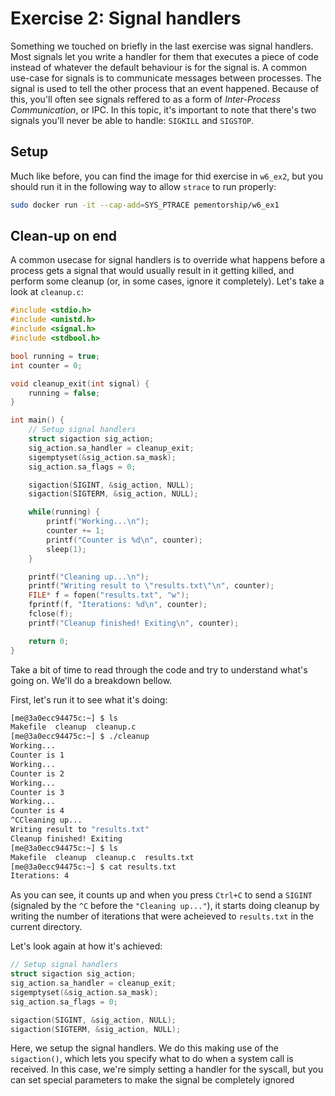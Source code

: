 # Exercise 2: Signal handlers

Something we touched on briefly in the last exercise was signal handlers. Most signals
let you write a handler for them that executes a piece of code instead of whatever the
default behaviour is for the signal is. A common use-case for signals is to communicate
messages between processes. The signal is used to tell the other process that an event
happened. Because of this, you'll often see signals reffered to as a form of
*Inter-Process Communication*, or IPC. In this topic, it's important to note that
there's two signals you'll never be able to handle: `SIGKILL` and `SIGSTOP`.

## Setup

Much like before, you can find the image for thid exercise in `w6_ex2`, but you should
run it in the following way to allow `strace` to run properly:

```bash
sudo docker run -it --cap-add=SYS_PTRACE pementorship/w6_ex1
```

## Clean-up on end

A common usecase for signal handlers is to override what happens before a process gets
a signal that would usually result in it getting killed, and perform some cleanup (or,
in some cases, ignore it completely). Let's take a look at `cleanup.c`:

```C
#include <stdio.h>
#include <unistd.h>
#include <signal.h>
#include <stdbool.h>

bool running = true;
int counter = 0;

void cleanup_exit(int signal) {
    running = false;
}

int main() {
    // Setup signal handlers
    struct sigaction sig_action;
    sig_action.sa_handler = cleanup_exit;
    sigemptyset(&sig_action.sa_mask);
    sig_action.sa_flags = 0;

    sigaction(SIGINT, &sig_action, NULL);
    sigaction(SIGTERM, &sig_action, NULL);

    while(running) {
        printf("Working...\n");
        counter += 1;
        printf("Counter is %d\n", counter);
        sleep(1);
    }

    printf("Cleaning up...\n");
    printf("Writing result to \"results.txt\"\n", counter);
    FILE* f = fopen("results.txt", "w");
    fprintf(f, "Iterations: %d\n", counter);
    fclose(f);
    printf("Cleanup finished! Exiting\n", counter);

    return 0;
}
```

Take a bit of time to read through the code and try to understand what's going on.
We'll do a breakdown bellow.

First, let's run it to see what it's doing:

```bash
[me@3a0ecc94475c:~] $ ls
Makefile  cleanup  cleanup.c
[me@3a0ecc94475c:~] $ ./cleanup
Working...
Counter is 1
Working...
Counter is 2
Working...
Counter is 3
Working...
Counter is 4
^CCleaning up...
Writing result to "results.txt"
Cleanup finished! Exiting
[me@3a0ecc94475c:~] $ ls
Makefile  cleanup  cleanup.c  results.txt
[me@3a0ecc94475c:~] $ cat results.txt
Iterations: 4
```

As you can see, it counts up and when you press `Ctrl+C` to send a `SIGINT` (signaled
by the `^C` before the `"Cleaning up..."`), it starts doing cleanup by writing the
number of iterations that were acheieved to `results.txt` in the current directory.

Let's look again at how it's achieved:

```C
// Setup signal handlers
struct sigaction sig_action;
sig_action.sa_handler = cleanup_exit;
sigemptyset(&sig_action.sa_mask);
sig_action.sa_flags = 0;

sigaction(SIGINT, &sig_action, NULL);
sigaction(SIGTERM, &sig_action, NULL);
```

Here, we setup the signal handlers. We do this making use of the `sigaction()`, which
lets you specify what to do when a system call is received. In this case, we're simply
setting a handler for the syscall, but you can set special parameters to make the
signal be completely ignored
